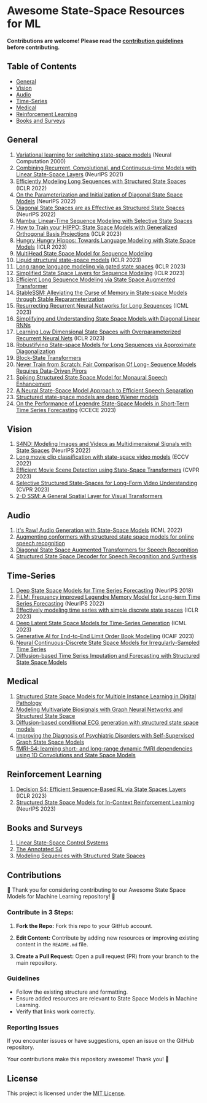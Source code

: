 # Awesome State-Space Resources for ML

**Contributions are welcome! Please read the [contribution guidelines](#contributing) before contributing.**

## Table of Contents

- [General](#general)
- [Vision](#vision)
- [Audio](#audio)
- [Time-Series](#time-series)
- [Medical](#medical)
- [Reinforcement Learning](#reinforcement-learning)
- [Books and Surveys](#books-and-surveys)

## General
1. [Variational learning for switching state-space models](https://www.cs.toronto.edu/~hinton/absps/switch.pdf) (Neural Computation 2000)
4. [Combining Recurrent, Convolutional, and Continuous-time Models with Linear State-Space Layers](https://arxiv.org/abs/2110.13985) (NeurIPS 2021)
5. [Eﬃciently Modeling Long Sequences with Structured State Spaces](https://arxiv.org/abs/2110.13985) (ICLR 2022)
6. [On the Parameterization and Initialization of Diagonal State Space Models](https://arxiv.org/abs/2206.11893) (NeurIPS 2022)
7. [Diagonal State Spaces are as Effective as Structured State Spaces](https://arxiv.org/abs/2203.14343) (NeurIPS 2022)
8. [Mamba: Linear-Time Sequence Modeling with Selective State Spaces](https://arxiv.org/abs/2312.00752)
9. [How to Train your HIPPO: State Space Models with Generalized Orthogonal Basis Projections](https://arxiv.org/abs/2206.12037) (ICLR 2023)
10. [Hungry Hungry Hippos: Towards Language Modeling with State Space Models](https://arxiv.org/abs/2212.14052) (ICLR 2023)
11. [MultiHead State Space Model for Sequence Modeling](https://arxiv.org/abs/2305.12498)
12. [Liquid structural state-space models](https://arxiv.org/pdf/2209.12951.pdf) (ICLR 2023)
13. [Long range language modeling via gated state spaces](https://arxiv.org/abs/2206.13947) (ICLR 2023)
14. [Simplified State Space Layers for Sequence Modeling](https://arxiv.org/abs/2208.04933) (ICLR 2023)
15. [Efficient Long Sequence Modeling via State Space Augmented Transformer](https://arxiv.org/abs/2212.08136)
16. [StableSSM: Alleviating the Curse of Memory in State-space Models through Stable Reparameterization](https://arxiv.org/abs/2311.14495)
17. [Resurrecting Recurrent Neural Networks for Long Sequences](https://arxiv.org/abs/2303.06349) (ICML 2023)
18. [Simplifying and Understanding State Space Models with Diagonal Linear RNNs](https://arxiv.org/pdf/2212.00768.pdf)
19. [Learning Low Dimensional State Spaces with Overparameterized Recurrent Neural Nets](https://arxiv.org/abs/2210.14064) (ICLR 2023)
20. [Robustifying State-space Models for Long Sequences via Approximate Diagonalization](https://arxiv.org/abs/2310.01698)
21. [Block-State Transformers](https://arxiv.org/abs/2306.09539)
22. [Never Train from Scratch: Fair Comparison Of Long- Sequence Models Requires Data-Driven Pirors](https://arxiv.org/pdf/2310.02980.pdf)
23. [Spiking Structured State Space Model for Monaural Speech Enhancement](https://arxiv.org/abs/2309.03641)
24. [A Neural State-Space Model Approach to Efficient Speech Separation](https://arxiv.org/abs/2305.16932)
25. [Structured state-space models are deep Wiener models](https://arxiv.org/abs/2312.06211)
26. [On the Performance of Legendre State-Space Models in Short-Term Time Series Forecasting](https://ieeexplore.ieee.org/document/10289082) (CCECE 2023)

## Vision
1. [S4ND: Modeling Images and Videos as Multidimensional Signals with State Spaces](https://arxiv.org/abs/2210.06583) (NeurIPS 2022)
2. [Long movie clip classification with state-space video models](https://arxiv.org/abs/2204.01692) (ECCV 2022)
3. [Efficient Movie Scene Detection using State-Space Transformers](https://arxiv.org/abs/2212.14427) (CVPR 2023)
4. [Selective Structured State-Spaces for Long-Form Video Understanding](https://arxiv.org/abs/2303.14526) (CVPR 2023)
5. [2-D SSM: A General Spatial Layer for Visual Transformers](https://arxiv.org/abs/2306.06635)

## Audio
1. [It's Raw! Audio Generation with State-Space Models](https://arxiv.org/abs/2202.09729) (ICML 2022)
2. [Augmenting conformers with structured state space models for online speech recognition](https://arxiv.org/abs/2309.08551)
3. [Diagonal State Space Augmented Transformers for Speech Recognition](https://arxiv.org/abs/2302.14120)
4. [Structured State Space Decoder for Speech Recognition and Synthesis](https://arxiv.org/abs/2210.17098)

## Time-Series
1. [Deep State Space Models for Time Series Forecasting](https://proceedings.neurips.cc/paper_files/paper/2018/file/5cf68969fb67aa6082363a6d4e6468e2-Paper.pdf) (NeurIPS 2018)
2. [FiLM: Frequency improved Legendre Memory Model for Long-term Time Series Forecasting](https://arxiv.org/abs/2205.08897) (NeurIPS 2022)
3. [Effectively modeling time series with simple discrete state spaces](https://arxiv.org/abs/2303.09489) (ICLR 2023)
4. [Deep Latent State Space Models for Time-Series Generation](https://arxiv.org/abs/2212.12749) (ICML 2023)
5. [Generative AI for End-to-End Limit Order Book Modelling](https://arxiv.org/abs/2309.00638) (ICAIF 2023)
6. [Neural Continuous-Discrete State Space Models for Irregularly-Sampled Time Series](https://arxiv.org/abs/2301.11308)
7. [Diffusion-based Time Series Imputation and Forecasting with Structured State Space Models](https://arxiv.org/abs/2208.09399)

## Medical
1. [Structured State Space Models for Multiple Instance Learning in Digital Pathology](https://arxiv.org/abs/2306.15789)
2. [Modeling Multivariate Biosignals with Graph Neural Networks and Structured State Space](https://arxiv.org/abs/2211.11176)
3. [Diffusion-based conditional ECG generation with structured state space models](https://arxiv.org/abs/2301.08227)
4. [Improving the Diagnosis of Psychiatric Disorders with Self-Supervised Graph State Space Models](https://arxiv.org/pdf/2206.03331.pdf)
5. [fMRI-S4: learning short- and long-range dynamic fMRI dependencies using 1D Convolutions and State Space Models](https://arxiv.org/abs/2208.04166)

## Reinforcement Learning
1. [Decision S4: Efficient Sequence-Based RL via State Spaces Layers](https://arxiv.org/abs/2306.05167) (ICLR 2023)
2. [Structured State Space Models for In-Context Reinforcement Learning](https://arxiv.org/pdf/2303.03982.pdf) (NeurIPS 2023)

## Books and Surveys
1. [Linear State-Space Control Systems](https://onlinelibrary.wiley.com/doi/book/10.1002/9780470117873)
2. [The Annotated S4](https://srush.github.io/annotated-s4/)
3. [Modeling Sequences with Structured State Spaces](https://www.proquest.com/docview/2880853867?pq-origsite=gscholar&fromopenview=true&sourcetype=Dissertations%20&%20Theses)

## Contributions

🎉 Thank you for considering contributing to our Awesome State Space Models for Machine Learning repository! 🚀

### Contribute in 3 Steps:

1. **Fork the Repo:**
   Fork this repo to your GitHub account.

2. **Edit Content:**
   Contribute by adding new resources or improving existing content in the `README.md` file.

3. **Create a Pull Request:**
   Open a pull request (PR) from your branch to the main repository.

### Guidelines

- Follow the existing structure and formatting.
- Ensure added resources are relevant to State Space Models in Machine Learning.
- Verify that links work correctly.

### Reporting Issues

If you encounter issues or have suggestions, open an issue on the GitHub repository.

Your contributions make this repository awesome! Thank you! 🙌

## License

This project is licensed under the [MIT License](LICENSE).

